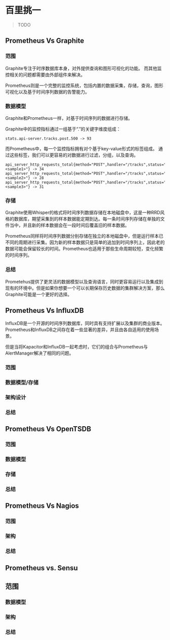 # 百里挑一

> TODO

## Prometheus Vs Graphite

### 范围

Graphite专注于时序数据库本身，对外提供查询和图形可视化的功能。 而其他监控相关的问题都需要由外部组件来解决。

Prometheus则是一个完整的监控系统，包括内置的数据采集，存储，查询，图形可视化以及基于时间序列数据的告警能力。

### 数据模型

Graphite和Prometheus一样，对基于时间序列的数据进行存储。

Graphite中的监控指标通过一组基于“.”的关键字维度组成：

```
stats.api-server.tracks.post.500 -> 93
```

而Prometheus中，每一个监控指标拥有对个基于key-value形式的标签组成。 通过这些标签，我们可以更容易的对数据进行过滤，分组，以及查询。

```
api_server_http_requests_total{method="POST",handler="/tracks",status="500",instance="<sample1>"} -> 34
api_server_http_requests_total{method="POST",handler="/tracks",status="500",instance="<sample2>"} -> 28
api_server_http_requests_total{method="POST",handler="/tracks",status="500",instance="<sample3>"} -> 31
```

### 存储

Graphite使用Whisper的格式将时间序列数据存储在本地磁盘中，这是一种RRD风格的数据库，期望采集到的样本数据能定期到达。每一条时间序列存储在单独的文件当中，并且新的样本数据会在一段时间后覆盖旧的样本数据。

Prometheus同样将时间序列数据分别存储在独立的本地磁盘中，但是运行样本已不同的周期进行采集。因为新的样本数据只是简单的追加到时间序列上，因此老的数据可能会保留较长的时间。Prometheus也适用于那些生命周期较短，变化频繁的时间序列。

### 总结

Prometehus提供了更灵活的数据模型以及查询语言，同时更容易运行以及集成到现有的环境中。但是如果你想要一个可以长期保存历史数据的集群解决方案，那么Graphite可能是一个更好的选择。

## Prometheus Vs InfluxDB

InfluxDB是一个开源的时间序列数据库，同时具有支持扩展以及集群的商业版本。Prometheus和InfluxDB之间存在着一些显著的差异，并且由各自适用的使用场景。

但是当将Kapacitor和InfluxDB一起考虑时，它们的组合与Prometheus与AlertManager解决了相同的问题。

### 范围

### 数据模型/存储

### 架构设计

### 总结

## Prometheus Vs OpenTSDB

### 范围

### 数据模型

### 存储

### 总结

## Prometheus Vs Nagios

### 范围

### 架构

### 总结

## Prometheus vs. Sensu

## 范围

### 数据模型

### 架构

### 总结